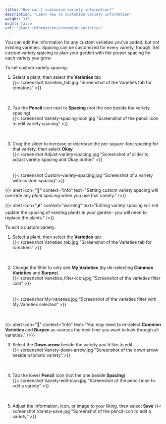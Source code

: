 ```yaml
---
title: "How can I customize variety information?"
description: "Learn how to customize variety information"
weight: 310
draft: false
url: "plant-information/customize-varieties"
---
```


You can edit the information for any custom varieties you've added, but not existing varieties.
Spacing can be customized for every variety, though. Set custom variety spacing to plan your garden with the proper spacing for each variety you grow.

To set custom variety spacing:
1. Select a plant, then select the **Varieties** tab<br />
{{< screenshot Varieties_tab.jpg "Screenshot of the Varieties tab for tomatoes" >}}<br /><br /><br />

2. Tap the **Pencil** icon next to **Spacing** (not the one beside the variety spacing)<br />
{{< screenshot Variety-spacing-icon.jpg "Screenshot of the pencil icon to edit variety spacing" >}}<br /><br /><br />

3. Drag the slider to increase or decrease the per-square-foot spacing for that variety, then select **Okay**<br />
{{< screenshot Adjust-variety-spacing.jpg "Screenshot of slider to adjust variety spacing and Okay button" >}}<br /><br /><br />
{{< screenshot Custom-variety-spacing.jpg "Screenshot of a variety with custom spacing" >}}

{{< alert icon="️🍅" context="info" text="Setting custom variety spacing will override any *plant spacing* when you use that variety." />}}

{{< alert icon="🌶️" context="warning" text="Editing variety spacing will not update the spacing of existing plants in your garden- you will need to replace the plants." />}}

To edit a custom variety:
1. Select a plant, then select the **Varieties** tab<br />
{{< screenshot Varieties_tab.jpg "Screenshot of the Varieties tab for tomatoes" >}}<br /><br /><br />

2. Change the filter to only see **My Varieties** (by de-selecting **Common Varieties** and **Burpee**)<br />
{{< screenshot Varieties_filter-icon.jpg "Screenshot of the varieties filter icon" >}}<br /><br /><br />
{{< screenshot My-varieties.jpg "Screenshot of the varieties filter with My Varieties selected" >}}<br /><br /><br />

{{< alert icon="️🥦" context="info" text="You may need to re-select **Common Varieties** and **Burpee** as sources the next time you want to look through all varieties." />}}

3. Select the **Down arrow** beside the variety you'd like to edit<br />
{{< screenshot Variety-down-arrow.jpg "Screenshot of the down arrow beside a tomato variety" >}}<br /><br /><br />

4. Tap the lower **Pencil** icon (not the one beside **Spacing**)<br />
{{< screenshot Variety-edit-icon.jpg "Screenshot of the pencil icon to edit a variety" >}}<br /><br /><br />

5. Adjust the information, icon, or image to your liking, then select **Save**
{{< screenshot Variety-save.jpg "Screenshot of the pencil icon to edit a variety" >}}<br /><br /><br />
